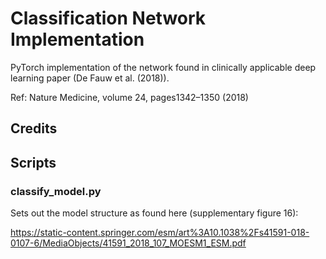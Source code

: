 # Classification Network Implementation

PyTorch implementation of the network found in clinically applicable deep learning paper (De Fauw et al. (2018)).

Ref: Nature Medicine, volume 24, pages1342–1350 (2018)

## Credits

## Scripts
### classify_model.py
Sets out the model structure as found here (supplementary figure 16):

https://static-content.springer.com/esm/art%3A10.1038%2Fs41591-018-0107-6/MediaObjects/41591_2018_107_MOESM1_ESM.pdf
